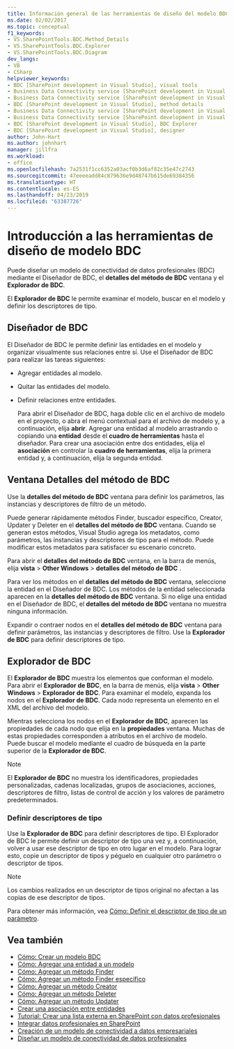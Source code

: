 ```yaml
---
title: Información general de las herramientas de diseño del modelo BDC | Microsoft Docs
ms.date: 02/02/2017
ms.topic: conceptual
f1_keywords:
- VS.SharePointTools.BDC.Method_Details
- VS.SharePointTools.BDC.Explorer
- VS.SharePointTools.BDC.Diagram
dev_langs:
- VB
- CSharp
helpviewer_keywords:
- BDC [SharePoint development in Visual Studio], visual tools
- Business Data Connectivity service [SharePoint development in Visual Studio], visual tools
- Business Data Connectivity service [SharePoint development in Visual Studio], BDC Explorer
- BDC [SharePoint development in Visual Studio], method details
- Business Data Connectivity service [SharePoint development in Visual Studio], designer
- Business Data Connectivity service [SharePoint development in Visual Studio], method details
- BDC [SharePoint development in Visual Studio], BDC Explorer
- BDC [SharePoint development in Visual Studio], designer
author: John-Hart
ms.author: johnhart
manager: jillfra
ms.workload:
- office
ms.openlocfilehash: 7a2531f1cc6352a03acf0b3d6af82c35e47c2743
ms.sourcegitcommit: 47eeeeadd84c879636e9d48747b615de69384356
ms.translationtype: HT
ms.contentlocale: es-ES
ms.lasthandoff: 04/23/2019
ms.locfileid: "63387726"
---
```

# <a name="bdc-model-design-tools-overview"></a>Introducción a las herramientas de diseño de modelo BDC
  Puede diseñar un modelo de conectividad de datos profesionales (BDC) mediante el Diseñador de BDC, el **detalles del método de BDC** ventana y el **Explorador de BDC**.

 El **Explorador de BDC** le permite examinar el modelo, buscar en el modelo y definir los descriptores de tipo.

## <a name="bdc-designer"></a>Diseñador de BDC
 El Diseñador de BDC le permite definir las entidades en el modelo y organizar visualmente sus relaciones entre sí. Use el Diseñador de BDC para realizar las tareas siguientes:

- Agregar entidades al modelo.

- Quitar las entidades del modelo.

- Definir relaciones entre entidades.

  Para abrir el Diseñador de BDC, haga doble clic en el archivo de modelo en el proyecto, o abra el menú contextual para el archivo de modelo y, a continuación, elija **abrir**. Agregar una entidad al modelo arrastrando o copiando una **entidad** desde el **cuadro de herramientas** hasta el diseñador. Para crear una asociación entre dos entidades, elija el **asociación** en controlar la **cuadro de herramientas**, elija la primera entidad y, a continuación, elija la segunda entidad.

## <a name="bdc-method-details-window"></a>Ventana Detalles del método de BDC
 Use la **detalles del método de BDC** ventana para definir los parámetros, las instancias y descriptores de filtro de un método.

 Puede generar rápidamente métodos Finder, buscador específico, Creator, Updater y Deleter en el **detalles del método de BDC** ventana. Cuando se generan estos métodos, Visual Studio agrega los metadatos, como parámetros, las instancias y descriptores de tipo para el método. Puede modificar estos metadatos para satisfacer su escenario concreto.

 Para abrir el **detalles del método de BDC** ventana, en la barra de menús, elija **vista** > **Other Windows** > **detalles del método de BDC** .

 Para ver los métodos en el **detalles del método de BDC** ventana, seleccione la entidad en el Diseñador de BDC. Los métodos de la entidad seleccionada aparecen en la **detalles del método de BDC** ventana. Si no elige una entidad en el Diseñador de BDC, el **detalles del método de BDC** ventana no muestra ninguna información.

 Expandir o contraer nodos en el **detalles del método de BDC** ventana para definir parámetros, las instancias y descriptores de filtro. Use la **Explorador de BDC** para definir descriptores de tipo.

## <a name="bdc-explorer"></a>Explorador de BDC
 El **Explorador de BDC** muestra los elementos que conforman el modelo. Para abrir el **Explorador de BDC**, en la barra de menús, elija **vista** > **Other Windows** > **Explorador de BDC**. Para examinar el modelo, expanda los nodos en el **Explorador de BDC**. Cada nodo representa un elemento en el XML del archivo del modelo.

 Mientras selecciona los nodos en el **Explorador de BDC**, aparecen las propiedades de cada nodo que elija en la **propiedades** ventana. Muchas de estas propiedades corresponden a atributos en el archivo de modelo. Puede buscar el modelo mediante el cuadro de búsqueda en la parte superior de la **Explorador de BDC**.

> [!NOTE]
> El **Explorador de BDC** no muestra los identificadores, propiedades personalizadas, cadenas localizadas, grupos de asociaciones, acciones, descriptores de filtro, listas de control de acción y los valores de parámetro predeterminados.

### <a name="define-type-descriptors"></a>Definir descriptores de tipo
 Use la **Explorador de BDC** para definir descriptores de tipo. El Explorador de BDC le permite definir un descriptor de tipo una vez y, a continuación, volver a usar ese descriptor de tipo en otro lugar en el modelo. Para lograr esto, copie un descriptor de tipos y péguelo en cualquier otro parámetro o descriptor de tipos.

> [!NOTE]
> Los cambios realizados en un descriptor de tipos original no afectan a las copias de ese descriptor de tipos.

 Para obtener más información, vea [Cómo: Definir el descriptor de tipo de un parámetro](../sharepoint/how-to-define-the-type-descriptor-of-a-parameter.md).

## <a name="see-also"></a>Vea también
- [Cómo: Crear un modelo BDC](../sharepoint/how-to-create-a-bdc-model.md)
- [Cómo: Agregar una entidad a un modelo](../sharepoint/how-to-add-an-entity-to-a-model.md)
- [Cómo: Agregar un método Finder](../sharepoint/how-to-add-a-finder-method.md)
- [Cómo: Agregar un método Finder específico](../sharepoint/how-to-add-a-specific-finder-method.md)
- [Cómo: Agregar un método Creator](../sharepoint/how-to-add-a-creator-method.md)
- [Cómo: Agregar un método Deleter](../sharepoint/how-to-add-a-deleter-method.md)
- [Cómo: Agregar un método Updater](../sharepoint/how-to-add-an-updater-method.md)
- [Crear una asociación entre entidades](../sharepoint/creating-an-association-between-entities.md)
- [Tutorial: Crear una lista externa en SharePoint con datos profesionales](../sharepoint/walkthrough-creating-an-external-list-in-sharepoint-by-using-business-data.md)
- [Integrar datos profesionales en SharePoint](../sharepoint/integrating-business-data-into-sharepoint.md)
- [Creación de un modelo de conectividad a datos empresariales](../sharepoint/creating-a-business-data-connectivity-model.md)
- [Diseñar un modelo de conectividad de datos profesionales](../sharepoint/designing-a-business-data-connectivity-model.md)
